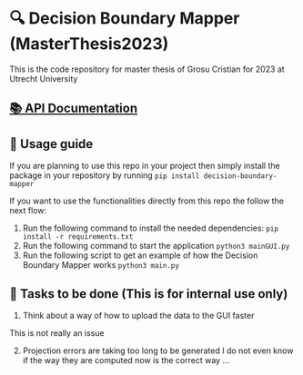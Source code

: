 # :mag: Decision Boundary Mapper  (MasterThesis2023)

This is the code repository for master thesis of Grosu Cristian for 2023 at Utrecht University

## [:books: API Documentation](https://decisionboundarymapper.000webhostapp.com/)

## :scroll: Usage guide

If you are planning to use this repo in your project then simply install the package in your repository by running `pip install decision-boundary-mapper`

If you want to use the functionalities directly from this repo the follow the next flow:

1. Run the following command to install the needed dependencies: `pip install -r requirements.txt`
2. Run the following command to start the application `python3 mainGUI.py`
3. Run the following script to get an example of how the Decision Boundary Mapper works `python3 main.py`

## :dart: Tasks to be done (This is for internal use only)

1. Think about a way of how to upload the data to the GUI faster

This is not really an issue

2. Projection errors are taking too long to be generated
   I do not even know if the way they are computed now is the correct way ...
